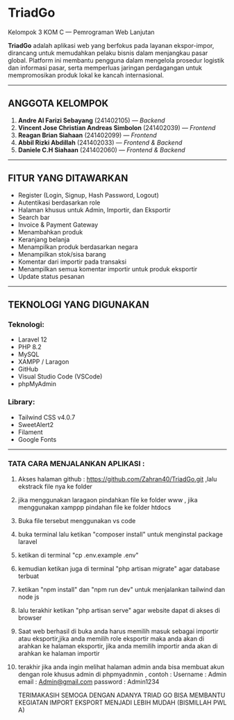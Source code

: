 # TriadGo 
Kelompok 3 KOM C — Pemrograman Web Lanjutan

**TriadGo** adalah aplikasi web yang berfokus pada layanan ekspor-impor, dirancang untuk memudahkan pelaku bisnis dalam menjangkau pasar global. Platform ini membantu pengguna dalam mengelola prosedur logistik dan informasi pasar, serta memperluas jaringan perdagangan untuk mempromosikan produk lokal ke kancah internasional.

---

## ANGGOTA KELOMPOK

1. **Andre Al Farizi Sebayang** (241402105) — *Backend*
2. **Vincent Jose Christian Andreas Simbolon** (241402039) — *Frontend*
3. **Reagan Brian Siahaan** (241402099) — *Frontend*
4. **Abbil Rizki Abdillah** (241402033) — *Frontend & Backend*
5. **Daniele C.H Siahaan** (241402060) — *Frontend & Backend*

---

## FITUR YANG DITAWARKAN

- Register (Login, Signup, Hash Password, Logout)
- Autentikasi berdasarkan role
- Halaman khusus untuk Admin, Importir, dan Eksportir
- Search bar
- Invoice & Payment Gateway
- Menambahkan produk
- Keranjang belanja
- Menampilkan produk berdasarkan negara
- Menampilkan stok/sisa barang
- Komentar dari importir pada transaksi
- Menampilkan semua komentar importir untuk produk eksportir
- Update status pesanan

---

## TEKNOLOGI YANG DIGUNAKAN

### Teknologi:
- Laravel 12
- PHP 8.2
- MySQL
- XAMPP / Laragon
- GitHub
- Visual Studio Code (VSCode)
- phpMyAdmin

### Library:
- Tailwind CSS v4.0.7
- SweetAlert2
- Filament
- Google Fonts 

---

### TATA CARA MENJALANKAN APLIKASI :
1. Akses halaman github : https://github.com/Zahran40/TriadGo.git ,lalu ekstrack file nya ke folder
2. jika menggunakan laragaon pindahkan file ke folder www , jika menggunakan xamppp pindahan file ke folder htdocs
3. Buka file tersebut menggunakan vs code
4. buka terminal lalu ketikan "composer install" untuk menginstal package laravel
5. ketikan di terminal "cp .env.example .env"
6. kemudian ketikan juga di terminal "php artisan migrate" agar database terbuat
7. ketikan "npm install" dan "npm run dev" untuk menjalankan tailwind dan node js
8. lalu terakhir ketikan "php artisan serve" agar website dapat di akses di browser
9. Saat web berhasil di buka anda harus memilih masuk sebagai importir atau eksportir,jika anda memilih role eksportir maka anda akan di arahkan ke halaman eksportir, jika anda memilih importir anda akan di arahkan ke halaman importir
10. terakhir jika anda ingin melihat halaman admin anda bisa membuat akun dengan role khusus admin di phpmyadnmin , contoh :
    Username : Admin
    email : Admin@gmail.com
    password : Admin1234


    TERIMAKASIH SEMOGA DENGAN ADANYA TRIAD GO BISA MEMBANTU KEGIATAN IMPORT EKSPORT MENJADI LEBIH MUDAH
    (BISMILLAH PWL A)








